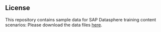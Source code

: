 ## License
This repository contains sample data for SAP Datasphere training content scenarios:
Please download the data files <a href="https://github.com/prateekbagorahgs/sapdataspheretraining/blob/73a2397ef553cb98607d5004de9c9d8e2ecdf277/BusinessPartners.csv" download="BusinessPartners.csv">here</a>.
